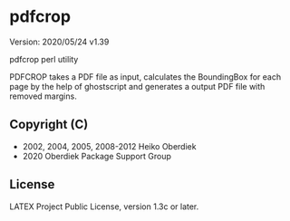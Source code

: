 # pdfcrop

Version: 2020/05/24 v1.39

pdfcrop perl utility

PDFCROP takes a PDF file as input, calculates the BoundingBox
for each page by the help of ghostscript and generates a output
PDF file with removed margins.

## Copyright (C)
* 2002, 2004, 2005, 2008-2012  Heiko Oberdiek
* 2020                         Oberdiek Package Support Group

## License
LATEX Project Public License, version 1.3c or later.

